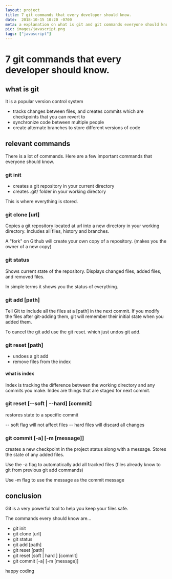 ```yaml
---
layout: project
title: 7 git commands that every developer should know.
date:  2018-10-15 10:20 -0700
meta: a explanation on what is git and git commands everyone should know.
pic: images/javascript.png
tags: ["javascript"]
---
```


# 7 git commands that every developer should know.

## what is git

It is a popular version control system

* tracks changes between files, and creates commits which are checkpoints that you can revert to
* synchronize code between multiple people
* create alternate branches to store different versions of code

## relevant commands

There is a lot of commands. Here are a few important commands that everyone should know.

### git init

* creates a git repository in your current directory
* creates .git/ folder in your working directory

This is where everything is stored.

### git clone [url]

Copies a git repository located at url into a new directory in your working directory. Includes all files, history and branches.

A "fork" on Github will create your own copy of a repository. (makes you the owner of a new copy)

### git status

Shows current state of the repository. Displays changed files, added files, and removed files.

In simple terms it shows you the status of everything.

### git add [path]

Tell Git to include all the files at a [path] in the next commit. If you modify the files after git-adding them, git will remember their initial state when you added them.

To cancel the git add use the git reset. which just undos git add.

### git reset [path]

* undoes a git add
* remove files from the index

#### what is index
Index is tracking the difference between the working directory and any commits you make. Index are things that are staged for next commit.

### git reset [--soft | --hard] [commit]

restores state to a specific commit

-- soft flag will not affect  files
-- hard files will discard all changes

### git commit [-a] [-m [message]]

creates a new checkpoint in the project status along with a message. Stores the state of any added files.

Use the -a flag to automatically add all tracked files (files already know to git from previous git add commands)

Use -m flag to use the message as the commit message

## conclusion

Git is a very powerful tool to help you keep your files safe.

The commands every should know are...

* git init
* git clone [url]
* git status
* git add [path]
* git reset [path]
* git reset [soft | hard ] [commit]
* git commit [-a] [-m [message]]

happy coding

